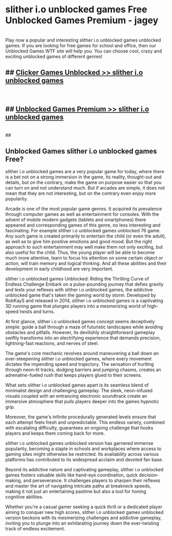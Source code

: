 # slither i.o unblocked games  Free Unblocked Games Premium - jagey <br>
<br>
Play now a popular and interesting slither i.o unblocked games unblocked games. If you are looking for free games for school and office, then our Unblocked Games WTF site will help you. You can choose cool, crazy and exciting unblocked games of different genres!


## ##  [Clicker Games Unblocked >> slither i.o unblocked games](http://freeplayer.one?title=slither_i.o_unblocked_games&ref=UGames)
  <br>

##  ## [Unblocked Games Premium >> slither i.o unblocked games](http://freeplayer.one?title=slither_i.o_unblocked_games&ref=UGames)
  <br>
  ##



## Unblocked Games slither i.o unblocked games Free?

slither i.o unblocked games are a very popular game for today, where there is a bet not on a strong immersion in the game, its reality, thought-out and details, but on the contrary, make the game on purpose easier so that you can turn on and not understand much. But if arcades are simple, it does not mean that they are not interesting, but on the contrary even enjoy more popularity.

Arcade is one of the most popular game genres. It acquired its prevalence through computer games as well as entertainment for consoles. With the advent of mobile modern gadgets (tablets and smartphones) there appeared and corresponding games of this genre, no less interesting and fascinating. For example slither i.o unblocked games unblocked 76 game. Any such game is created primarily to entertain the child (or even the adult), as well as to give him positive emotions and good mood. But the right approach to such entertainment may well make them not only exciting, but also useful for the child. Thus, the young player will be able to become much more attentive, learn to focus his attention on some certain object or action, will train memory and logical thinking. And all these abilities and their development in early childhood are very important.

slither i.o unblocked games Unblocked: Riding the Thrilling Curve of Endless Challenge
Embark on a pulse-pounding journey that defies gravity and tests your reflexes with slither i.o unblocked games, the addictive unblocked game that's taken the gaming world by storm. Developed by RobKayS and released in 2014, slither i.o unblocked games is a captivating 3D running game that plunges players into a mesmerizing world of high-speed twists and turns.

At first glance, slither i.o unblocked games concept seems deceptively simple: guide a ball through a maze of futuristic landscapes while avoiding obstacles and pitfalls. However, its devilishly straightforward gameplay swiftly transforms into an electrifying experience that demands precision, lightning-fast reactions, and nerves of steel.

The game's core mechanic revolves around maneuvering a ball down an ever-steepening slither i.o unblocked games, where every movement dictates the impending speed and trajectory. The sensation of hurtling through neon-lit tracks, dodging barriers and jumping chasms, creates an adrenaline-fueled rush that keeps players glued to their screens.

What sets slither i.o unblocked games apart is its seamless blend of minimalist design and challenging gameplay. The sleek, neon-infused visuals coupled with an entrancing electronic soundtrack create an immersive atmosphere that pulls players deeper into the games hypnotic grip.

Moreover, the game's infinite procedurally generated levels ensure that each attempt feels fresh and unpredictable. This endless variety, combined with escalating difficulty, guarantees an ongoing challenge that hooks players and keeps them coming back for more.

slither i.o unblocked games unblocked version has garnered immense popularity, becoming a staple in schools and workplaces where access to gaming sites might otherwise be restricted. Its availability across various platforms has contributed to its widespread acclaim and devoted fan base.

Beyond its addictive nature and captivating gameplay, slither i.o unblocked games fosters valuable skills like hand-eye coordination, quick decision-making, and perseverance. It challenges players to sharpen their reflexes and master the art of navigating intricate paths at breakneck speeds, making it not just an entertaining pastime but also a tool for honing cognitive abilities.

Whether you're a casual gamer seeking a quick thrill or a dedicated player aiming to conquer new high scores, slither i.o unblocked games unblocked version beckons with its mesmerizing challenges and addictive gameplay, inviting you to plunge into an exhilarating journey down the ever-twisting track of endless excitement.